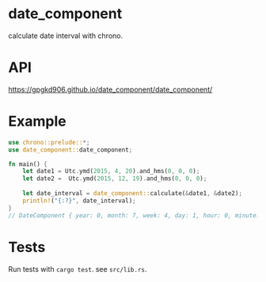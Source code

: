 # date_component

calculate date interval with chrono.

# API
https://gpgkd906.github.io/date_component/date_component/

# Example

```rust
use chrono::prelude::*;
use date_component::date_component;

fn main() {
    let date1 = Utc.ymd(2015, 4, 20).and_hms(0, 0, 0);
    let date2 =  Utc.ymd(2015, 12, 19).and_hms(0, 0, 0);
    
    let date_interval = date_component::calculate(&date1, &date2);
    println!("{:?}", date_interval);
}
// DateComponent { year: 0, month: 7, week: 4, day: 1, hour: 0, minute: 0, second: 0, interval_seconds: 20995200, interval_minutes: 349920, interval_hours: 5832, interval_days: 243, invert: false }
```

# Tests
Run tests with `cargo test`. see `src/lib.rs`.